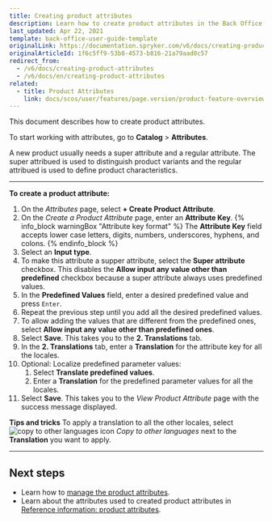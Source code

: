 ```yaml
---
title: Creating product attributes
description: Learn how to create product attributes in the Back Office.
last_updated: Apr 22, 2021
template: back-office-user-guide-template
originalLink: https://documentation.spryker.com/v6/docs/creating-product-attributes
originalArticleId: 1f6c5ff9-53b8-4573-b816-21a79aad0c57
redirect_from:
  - /v6/docs/creating-product-attributes
  - /v6/docs/en/creating-product-attributes
related:
  - title: Product Attributes
    link: docs/scos/user/features/page.version/product-feature-overview/product-attributes-overview.html
---
```


This document describes how to create product attributes.

To start working with attributes, go to **Catalog** > **Attributes**.

A new product usually needs a super attribute and a regular attribute. The super attribued is used to distinguish product variants and the regular attribued is used to define product characteristics.
***

**To create a product attribute:**
1. On the *Attributes* page, select **+ Create Product Attribute**.
2. On the *Create a Product Attribute* page, enter an **Attribute Key**.
{% info_block warningBox "Attribute key format" %}
The **Attribute Key** field accepts lower case letters, digits, numbers, underscores, hyphens, and colons.
{% endinfo_block %}
3. Select an **Input type**.
4. To make this attribute a supper attribute, select the **Super attribute** checkbox.
    This disables the **Allow input any value other than predefined** checkbox because a super attribute always uses predefined values.
5. In the **Predefined Values** field, enter a desired predefined value and press `Enter`.
6. Repeat the previous step until you add all the desired predefined values.
7. To allow adding the values that are different from the predefined ones, select **Allow input any value other than predefined ones**.
8. Select **Save**.
    This takes you to the **2. Translations** tab.
9. In the **2. Translations** tab, enter a **Translation** for the attribute key for all the locales.
10. Optional: Localize predefined parameter values:
    1. Select **Translate predefined values**.
    2. Enter a **Translation** for the predefined parameter values for all the locales.
11. Select **Save**.
    This takes you to the *View Product Attribute* page with the success message displayed.

**Tips and tricks**
To apply a translation to all the other locales, select ![copy to other languages icon](https://spryker.s3.eu-central-1.amazonaws.com/docs/User+Guides/Back+Office+User+Guides/Catalog/Attributes/Creating+product+attributes/copy-to-other-languages-icon.png) *Copy to other languages* next to the **Translation** you want to apply.
***

## Next steps
* Learn how to [manage the product attributes](/docs/scos/user/back-office-user-guides/{{page.version}}/catalog/attributes/edit-product-attributes.html). 
* Learn about the attributes used to created product attributes in [Reference information: product attributes](/docs/scos/user/back-office-user-guides/{{page.version}}/catalog/attributes/references/reference-information-attributes.html).

